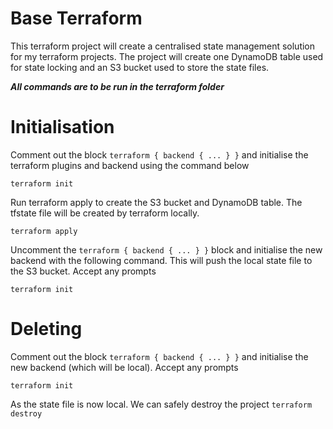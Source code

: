# Base Terraform
This terraform project will create a centralised state management solution for my terraform projects. The 
project will create one DynamoDB table used for state locking and an S3 bucket used to store the state files.

***All commands are  to be run in the terraform folder***
# Initialisation
Comment out the block `terraform { backend { ... } }` and initialise the terraform plugins and backend using the command below


`terraform init` 


Run terraform apply to create the S3 bucket and DynamoDB table. The tfstate file will be created by terraform locally.


`terraform apply` 


Uncomment the `terraform { backend { ... } }` block and initialise the new backend with the following command. This will push the local state file to the S3 bucket. Accept any prompts 


`terraform init` 

# Deleting
Comment out the block `terraform { backend { ... } }` and initialise the new backend (which will be local). Accept any prompts 


`terraform init` 


As the state file is now local. We can safely destroy the project
`terraform destroy`

